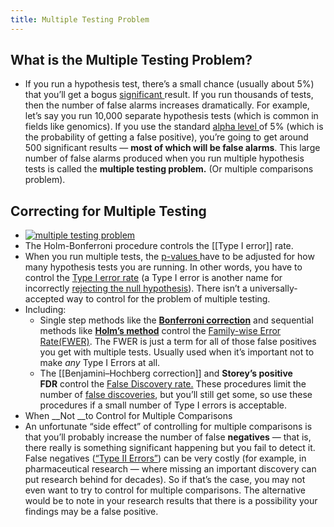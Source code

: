 ```yaml
---
title: Multiple Testing Problem
---
```


## What is the Multiple Testing Problem?
- If you run a hypothesis test, there’s a small chance (usually about 5%) that you’ll get a bogus [significant ](https://www.statisticshowto.com/what-is-statistical-significance/)result. If you run thousands of tests, then the number of false alarms increases dramatically. For example, let’s say you run 10,000 separate hypothesis tests (which is common in fields like genomics). If you use the standard [alpha level ](https://www.statisticshowto.com/what-is-an-alpha-level/)of 5% (which is the probability of getting a false positive), you’re going to get around 500 significant results — **most of which will be false alarms**. This large number of false alarms produced when you run multiple hypothesis tests is called the **multiple testing problem.** (Or multiple comparisons problem).
## Correcting for Multiple Testing
- [![multiple testing problem](https://www.statisticshowto.com/wp-content/uploads/2016/09/holm-bonferroni.png)](https://www.statisticshowto.com/wp-content/uploads/2016/09/holm-bonferroni.png)
- The Holm-Bonferroni procedure controls the [[Type I error]] rate.
- When you run multiple tests, the [p-values ](https://www.statisticshowto.com/p-value/)have to be adjusted for how many hypothesis tests you are running. In other words, you have to control the [Type I error rate](https://www.statisticshowto.com/probability-and-statistics/statistics-definitions/type-i-error-type-ii-error-decision/) (a Type I error is another name for incorrectly [rejecting the null hypothesis](https://www.statisticshowto.com/support-or-reject-null-hypothesis/)). There isn’t a universally-accepted way to control for the problem of multiple testing.
- Including:
	- Single step methods like the **[Bonferroni correction](https://www.statisticshowto.com/post-hoc/#PHbonferroni)** and sequential methods like **[Holm’s method](https://www.statisticshowto.com/holm-bonferroni-method/)** control the [Family-wise Error Rate(FWER)](https://www.statisticshowto.com/familywise-error-rate/). The FWER is just a term for all of those false positives you get with multiple tests. Usually used when it’s important not to make _any_ Type I Errors at all.
	- The [[Benjamini–Hochberg correction]] and **Storey’s positive FDR** control the [False Discovery rate.](https://www.statisticshowto.com/false-discovery-rate/) These procedures limit the number of [false discoveries](https://www.statisticshowto.com/false-discovery-rate/), but you’ll still get some, so use these procedures if a small number of Type I errors is acceptable.
- When __Not __to Control for Multiple Comparisons
- An unfortunate “side effect” of controlling for multiple comparisons is that you’ll probably increase the number of false **negatives** — that is, there really is something significant happening but you fail to detect it. False negatives ([“Type II Errors”](https://www.statisticshowto.com/probability-and-statistics/statistics-definitions/type-i-error-type-ii-error-decision/)) can be very costly (for example, in pharmaceutical research — where missing an important discovery can put research behind for decades). So if that’s the case, you may not even want to try to control for multiple comparisons. The alternative would be to note in your research results that there is a possibility your findings may be a false positive.